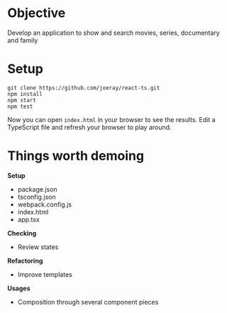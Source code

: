 # Objective

Develop an application to show and search movies, series, documentary and family

# Setup

```
git clone https://github.com/joeray/react-ts.git
npm install
npm start
npm test
```

Now you can open `index.html` in your browser to see the results. Edit a TypeScript file and refresh your browser to play around.

# Things worth demoing

**Setup**

- package.json
- tsconfig.json
- webpack.config.js
- index.html
- app.tsx

**Checking**

- Review states

**Refactoring**

- Improve templates

**Usages**

- Composition through several component pieces
